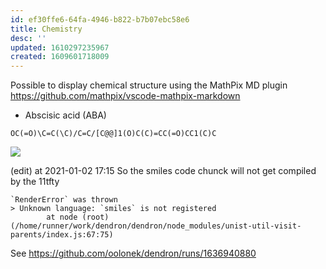 ```yaml
---
id: ef30ffe6-64fa-4946-b822-b7b07ebc58e6
title: Chemistry
desc: ''
updated: 1610297235967
created: 1609601718009
---
```


Possible to display chemical structure using the MathPix MD plugin https://github.com/mathpix/vscode-mathpix-markdown 

- Abscisic acid (ABA)

```
OC(=O)\C=C(\C)/C=C/[C@@]1(O)C(C)=CC(=O)CC1(C)C
````

![](/assets/images/2021-01-02-16-42-20.png)


(edit) at 2021-01-02 17:15 So the smiles code chunck will not get compiled by the 11tfty 

````
`RenderError` was thrown
> Unknown language: `smiles` is not registered
        at node (root) (/home/runner/work/dendron/dendron/node_modules/unist-util-visit-parents/index.js:67:75)

````

See https://github.com/oolonek/dendron/runs/1636940880




